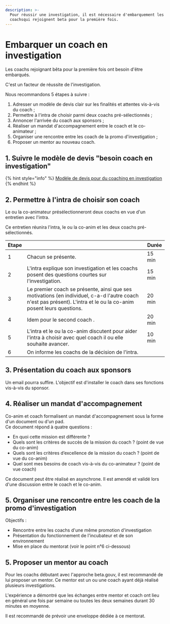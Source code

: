 ```yaml
---
description: >-
  Pour réussir une investigation, il est nécessaire d'embarquement les nouveaux
  coachsqui rejoignent beta pour la première fois.
---
```


# Embarquer un coach en investigation

Les coachs rejoignant bêta pour la première fois ont besoin d'être embarqués.

C'est un facteur de réussite de l'investigation.

Nous recommandons 5 étapes à suivre :

1. Adresser un modèle de devis clair sur les finalités et attentes vis-à-vis du coach ;
2. Permettre à l'intra de choisir parmi deux coachs pré-sélectionnés ;
3. Annoncer l'arrivée du coach aux sponsors ;
4. Réaliser un mandat d'accompagnement entre le coach et le co-animateur ;
5. Organiser une rencontre entre les coach de la promo d'investigation ;
6. Proposer un mentor au nouveau coach.

## 1. Suivre le modèle de devis "besoin coach en investigation"

{% hint style="info" %}
[Modèle de devis pour du coaching en investigation](https://docs.google.com/document/d/15p4NXD4Ttmz5rwPu-4aHZSNzV5S65i0tlLEBv7nAGfk/edit#heading=h.xk421rdycby)
{% endhint %}

## 2. Permettre à l'intra de choisir son coach

Le ou la co-animateur présélectionneront deux coachs en vue d'un entretien avec l'intra.

Ce entretien réunira l'intra, le ou la co-anim et les deux coachs pré-sélectionnés.

| Etape |                                                                                                                                                                     | Durée  |
| ----- | ------------------------------------------------------------------------------------------------------------------------------------------------------------------- | ------ |
| 1     | Chacun se présente.                                                                                                                                                 | 15 min |
| 2     | L'intra explique son investigation et les coachs posent des questions courtes sur l'investigation.                                                                  | 15 min |
| 3     | Le premier coach se présente, ainsi que ses motivations (en individuel, c-a-d l'autre coach n'est pas présent). L'intra et le ou la co-anim posent leurs questions. | 20 min |
| 4     | Idem pour le second coach .                                                                                                                                         | 20 min |
| 5     | L'intra et le ou la co-anim discutent pour aider l'intra à choisir avec quel coach il ou elle souhaite avancer.                                                     | 10 min |
| 6     | On informe les coachs de la décision de l'intra.                                                                                                                    |        |

## 3. Présentation du coach aux sponsors

Un email pourra suffire. L'objectif est d'installer le coach dans ses fonctions vis-à-vis du sponsor.

## 4. Réaliser un mandat d'accompagnement

Co-anim et coach formalisent un mandat d'accompagnement sous la forme d'un document ou d'un pad.\
Ce document répond à quatre questions :

* En quoi cette mission est différente ?
* Quels sont les critères de succès de la mission du coach ? (point de vue du co-anim)
* Quels sont les critères d’excellence de la mission du coach ? (point de vue du co-anim)
* Quel sont mes besoins de coach vis-à-vis du co-animateur ? (point de vue coach)

Ce document peut être réalisé en asynchrone. Il est amendé et validé lors d'une discussion entre le coach et le co-anim.

## 5. Organiser une rencontre entre les coach de la promo d'investigation&#x20;

Objectifs :&#x20;

* Rencontre entre les coachs d'une même promotion d'investigation
* Présentation du fonctionnement de l'incubateur et de son environnement
* Mise en place du mentorat (voir le point n°6 ci-dessous)

## 5. Proposer un mentor au coach

Pour les coachs débutant avec l'approche beta.gouv, il est recommandé de lui proposer un mentor. Ce mentor est un ou une coach ayant déjà réalisé plusieurs investigations.

L'expérience a démontré que les échanges entre mentor et coach ont lieu en général une fois par semaine ou toutes les deux semaines durant 30 minutes en moyenne.

Il est recommandé de prévoir une enveloppe dédiée à ce mentorat.
